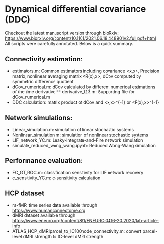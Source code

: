# Dynamical differential covariance (DDC)
Checkout the latest manuscript version through bioRxiv: https://www.biorxiv.org/content/10.1101/2021.06.18.448901v2.full.pdf+html <br />
All scripts were carefully annotated. Below is a quick summary.
## Connectivity estimation:
  * estimators.m: Common estimators including covariance <x,x>, Precision matrix, nonlinear averaging matrix <R(x),x>, dCov computed by symmetric difference quotient 
  * dCov_numerical.m: dCov calculated by different numerical estimations of the time derivative
   ** derivative_123.m: Supporting file for dCov_numerical.m
  * DDC calculation: matrix product of dCov and  <x,x>^{-1} or <R(x),x>^{-1}
## Network simulations:
  * Linear_simulation.m: simulation of linear stochastic systems
  * Nonlinear_simulation.m: simulation of nonlinear stochastic systems
  * LIF_network_YC.m: Leaky-integrate-and-Fire network simulation
  * simulate_reduced_wong_wang.ipynb: Reduced Wong-Wang simulation
## Performance evaluation: 
* FC_GT_ROC.m: classification sensitivity for LIF network recovery
* c_sensitivity_YC.m: c-sensitivity calculation
## HCP dataset
* rs-fMRI time series data available through https://www.humanconnectome.org
* dMRI dataset available through https://www.eneuro.org/content/8/1/ENEURO.0416-20.2020/tab-article-info
* ATLAS_HCP_dMRIparcel_to_IC100node_connectivity.m: convert parcel-level dMRI strength to IC-level dMRI strength
